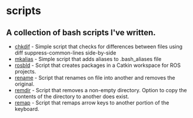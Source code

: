 # scripts
## A collection of bash scripts I've written.

- [chkdif](./chkdif) - Simple script that checks for differences between files using diff suppress-common-lines side-by-side
- [mkalias](./mkalias) - Simple script that adds aliases to .bash_aliases file
- [rosbld](./rosbld) - Script that creates packages in a Catkin workspace for ROS projects.
- [rename](./rename) - Script that renames on file into another and removes the original.
- [remdir](./remdir) - Script that removes a non-empty directory. Option to copy the contents of the directory to another does exist.
- [remap](./remap) - Script that remaps arrow keys to another portion of the keyboard.
